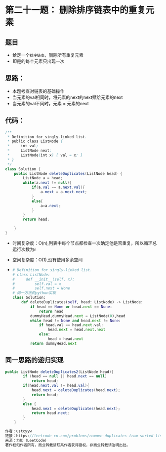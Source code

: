 # 第二十一题： 删除排序链表中的重复元素

## 题目

- 给定一个`排序链表`，删除所有重复元素
- 即是的每个元素只出现一次

## 思路：

- 本题考查对链表的基础操作
- 当元素的val相同时，将元素的next的next赋给元素的next
- 当元素的val不同时，元素 = 元素的next

## 代码：

```java
/**
 * Definition for singly-linked list.
 * public class ListNode {
 *     int val;
 *     ListNode next;
 *     ListNode(int x) { val = x; }
 * }
 */
class Solution {
    public ListNode deleteDuplicates(ListNode head) {
        ListNode a = head;
        while(a.next != null){
            if(a.val == a.next.val){
                a.next = a.next.next;
            }
            else{
                a=a.next;
            }
        }
        return head;

    }
}
```

- 时间复杂度：O(n),列表中每个节点都检查一次确定他是否重复，所以循环总运行次数为`n`

- 空间复杂度：O(1),没有使用多余空间

- ```python
  # Definition for singly-linked list.
  # class ListNode:
  #     def __init__(self, x):
  #         self.val = x
  #         self.next = None
  # 同一方法的python实现
  class Solution:
      def deleteDuplicates(self, head: ListNode) -> ListNode:
          if head == None or head.next == None:
              return head
          dummyHead,dummyHead.next = ListNode(0),head
          while head != None and head.next != None:
              if head.val == head.next.val:
                  head.next = head.next.next
              else:
                  head = head.next
          return dummyHead.next
  ```


## 同一思路的递归实现

```java
public ListNode deleteDuplicates2(ListNode head){
        if (head == null || head.next == null)
            return head;
        if(head.next.val != head.val){
            head.next = deleteDuplicates(head.next);
            return head;
        }
        else {
            head.next = deleteDuplicates(head.next);
            return head.next;
        }
    }

作者：ustcyyw
链接：https://leetcode-cn.com/problems/remove-duplicates-from-sorted-list/solution/83java-liang-chong-fang-fa-you-tu-jie-by-ustcyyw/
来源：力扣（LeetCode）
著作权归作者所有。商业转载请联系作者获得授权，非商业转载请注明出处。
```

